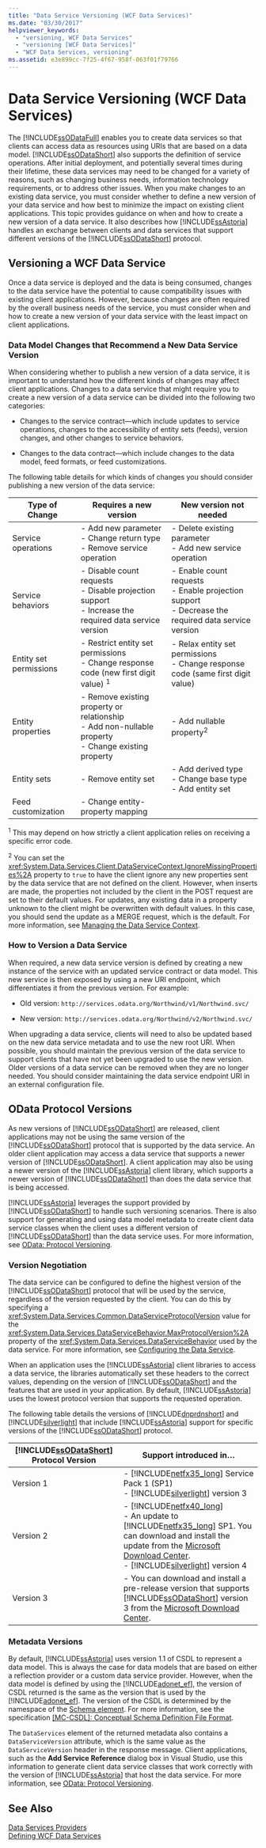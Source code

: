 ```yaml
---
title: "Data Service Versioning (WCF Data Services)"
ms.date: "03/30/2017"
helpviewer_keywords: 
  - "versioning, WCF Data Services"
  - "versioning [WCF Data Services]"
  - "WCF Data Services, versioning"
ms.assetid: e3e899cc-7f25-4f67-958f-063f01f79766
---
```

# Data Service Versioning (WCF Data Services)
The [!INCLUDE[ssODataFull](../../../../includes/ssodatafull-md.md)] enables you to create data services so that clients can access data as resources using URIs that are based on a data model. [!INCLUDE[ssODataShort](../../../../includes/ssodatashort-md.md)] also supports the definition of service operations. After initial deployment, and potentially several times during their lifetime, these data services may need to be changed for a variety of reasons, such as changing business needs, information technology requirements, or to address other issues. When you make changes to an existing data service, you must consider whether to define a new version of your data service and how best to minimize the impact on existing client applications. This topic provides guidance on when and how to create a new version of a data service. It also describes how [!INCLUDE[ssAstoria](../../../../includes/ssastoria-md.md)] handles an exchange between clients and data services that support different versions of the [!INCLUDE[ssODataShort](../../../../includes/ssodatashort-md.md)] protocol.  
  
## Versioning a WCF Data Service  
 Once a data service is deployed and the data is being consumed, changes to the data service have the potential to cause compatibility issues with existing client applications. However, because changes are often required by the overall business needs of the service, you must consider when and how to create a new version of your data service with the least impact on client applications.  
  
### Data Model Changes that Recommend a New Data Service Version  
 When considering whether to publish a new version of a data service, it is important to understand how the different kinds of changes may affect client applications. Changes to a data service that might require you to create a new version of a data service can be divided into the following two categories:  
  
-   Changes to the service contract—which include updates to service operations, changes to the accessibility of entity sets (feeds), version changes, and other changes to service behaviors.  
  
-   Changes to the data contract—which include changes to the data model, feed formats, or feed customizations.  
  
 The following table details for which kinds of changes you should consider publishing a new version of the data service:  
  
|Type of Change|Requires a new version|New version not needed|  
|--------------------|----------------------------|----------------------------|  
|Service operations|-   Add new parameter<br />-   Change return type<br />-   Remove service operation|-   Delete existing parameter<br />-   Add new service operation|  
|Service behaviors|-   Disable count requests<br />-   Disable projection support<br />-   Increase the required data service version|-   Enable count requests<br />-   Enable projection support<br />-   Decrease the required data service version|  
|Entity set permissions|-   Restrict entity set permissions<br />-   Change response code (new first digit value) <sup>1</sup>|-   Relax entity set permissions<br />-   Change response code (same first digit value)|  
|Entity properties|-   Remove existing property or relationship<br />-   Add non-nullable property<br />-   Change existing property|-   Add nullable property<sup>2</sup>|  
|Entity sets|-   Remove entity set|-   Add derived type<br />-   Change base type<br />-   Add entity set|  
|Feed customization|-   Change entity-property mapping||  
  
 <sup>1</sup> This may depend on how strictly a client application relies on receiving a specific error code.  
  
 <sup>2</sup> You can set the <xref:System.Data.Services.Client.DataServiceContext.IgnoreMissingProperties%2A> property to `true` to have the client ignore any new properties sent by the data service that are not defined on the client. However, when inserts are made, the properties not included by the client in the POST request are set to their default values. For updates, any existing data in a property unknown to the client might be overwritten with default values. In this case, you should send the update as a MERGE request, which is the default. For more information, see [Managing the Data Service Context](../../../../docs/framework/data/wcf/managing-the-data-service-context-wcf-data-services.md).  
  
### How to Version a Data Service  
 When required, a new data service version is defined by creating a new instance of the service with an updated service contract or data model. This new service is then exposed by using a new URI endpoint, which differentiates it from the previous version. For example:  
  
-   Old version: `http://services.odata.org/Northwind/v1/Northwind.svc/`  
  
-   New version: `http://services.odata.org/Northwind/v2/Northwind.svc/`  
  
 When upgrading a data service, clients will need to also be updated based on the new data service metadata and to use the new root URI. When possible, you should maintain the previous version of the data service to support clients that have not yet been upgraded to use the new version. Older versions of a data service can be removed when they are no longer needed. You should consider maintaining the data service endpoint URI in an external configuration file.  
  
## OData Protocol Versions  
 As new versions of [!INCLUDE[ssODataShort](../../../../includes/ssodatashort-md.md)] are released, client applications may not be using the same version of the [!INCLUDE[ssODataShort](../../../../includes/ssodatashort-md.md)] protocol that is supported by the data service. An older client application may access a data service that supports a newer version of [!INCLUDE[ssODataShort](../../../../includes/ssodatashort-md.md)]. A client application may also be using a newer version of the [!INCLUDE[ssAstoria](../../../../includes/ssastoria-md.md)] client library, which supports a newer version of [!INCLUDE[ssODataShort](../../../../includes/ssodatashort-md.md)] than does the data service that is being accessed.  
  
 [!INCLUDE[ssAstoria](../../../../includes/ssastoria-md.md)] leverages the support provided by [!INCLUDE[ssODataShort](../../../../includes/ssodatashort-md.md)] to handle such versioning scenarios. There is also support for generating and using data model metadata to create client data service classes when the client uses a different version of [!INCLUDE[ssODataShort](../../../../includes/ssodatashort-md.md)] than the data service uses. For more information, see [OData: Protocol Versioning](http://go.microsoft.com/fwlink/?LinkId=186071).  
  
### Version Negotiation  
 The data service can be configured to define the highest version of the [!INCLUDE[ssODataShort](../../../../includes/ssodatashort-md.md)] protocol that will be used by the service, regardless of the version requested by the client. You can do this by specifying a <xref:System.Data.Services.Common.DataServiceProtocolVersion> value for the <xref:System.Data.Services.DataServiceBehavior.MaxProtocolVersion%2A> property of the <xref:System.Data.Services.DataServiceBehavior> used by the data service. For more information, see [Configuring the Data Service](../../../../docs/framework/data/wcf/configuring-the-data-service-wcf-data-services.md).  
  
 When an application uses the [!INCLUDE[ssAstoria](../../../../includes/ssastoria-md.md)] client libraries to access a data service, the libraries automatically set these headers to the correct values, depending on the version of [!INCLUDE[ssODataShort](../../../../includes/ssodatashort-md.md)] and the features that are used in your application. By default, [!INCLUDE[ssAstoria](../../../../includes/ssastoria-md.md)] uses the lowest protocol version that supports the requested operation.  
  
 The following table details the versions of [!INCLUDE[dnprdnshort](../../../../includes/dnprdnshort-md.md)] and [!INCLUDE[silverlight](../../../../includes/silverlight-md.md)] that include [!INCLUDE[ssAstoria](../../../../includes/ssastoria-md.md)] support for specific versions of the [!INCLUDE[ssODataShort](../../../../includes/ssodatashort-md.md)] protocol.  
  
|[!INCLUDE[ssODataShort](../../../../includes/ssodatashort-md.md)] Protocol Version|Support introduced in…|  
|-----------------------------------------------------------------------------------|----------------------------|  
|Version 1|-   [!INCLUDE[netfx35_long](../../../../includes/netfx35-long-md.md)] Service Pack 1 (SP1)<br />-   [!INCLUDE[silverlight](../../../../includes/silverlight-md.md)] version 3|  
|Version 2|-   [!INCLUDE[netfx40_long](../../../../includes/netfx40-long-md.md)]<br />-   An update to [!INCLUDE[netfx35_long](../../../../includes/netfx35-long-md.md)] SP1. You can download and install the update from the [Microsoft Download Center](http://go.microsoft.com/fwlink/?LinkId=158125).<br />-   [!INCLUDE[silverlight](../../../../includes/silverlight-md.md)] version 4|  
|Version 3|-   You can download and install a pre-release version that supports [!INCLUDE[ssODataShort](../../../../includes/ssodatashort-md.md)] version 3 from the [Microsoft Download Center](http://go.microsoft.com/fwlink/?LinkId=203885).|  
  
### Metadata Versions  
 By default, [!INCLUDE[ssAstoria](../../../../includes/ssastoria-md.md)] uses version 1.1 of CSDL to represent a data model. This is always the case for data models that are based on either a reflection provider or a custom data service provider. However, when the data model is defined by using the [!INCLUDE[adonet_ef](../../../../includes/adonet-ef-md.md)], the version of CSDL returned is the same as the version that is used by the [!INCLUDE[adonet_ef](../../../../includes/adonet-ef-md.md)]. The version of the CSDL is determined by the namespace of the [Schema element](http://msdn.microsoft.com/library/396074d8-f99c-4f50-a073-68bce848224f). For more information, see the specification [\[MC-CSDL\]: Conceptual Schema Definition File Format](http://go.microsoft.com/fwlink/?LinkId=159072).  
  
 The `DataServices` element of the returned metadata also contains a `DataServiceVersion` attribute, which is the same value as the `DataServiceVersion` header in the response message. Client applications, such as the **Add Service Reference** dialog box in Visual Studio, use this information to generate client data service classes that work correctly with the version of [!INCLUDE[ssAstoria](../../../../includes/ssastoria-md.md)] that host the data service. For more information, see [OData: Protocol Versioning](http://go.microsoft.com/fwlink/?LinkId=186071).  
  
## See Also  
 [Data Services Providers](../../../../docs/framework/data/wcf/data-services-providers-wcf-data-services.md)  
 [Defining WCF Data Services](../../../../docs/framework/data/wcf/defining-wcf-data-services.md)
